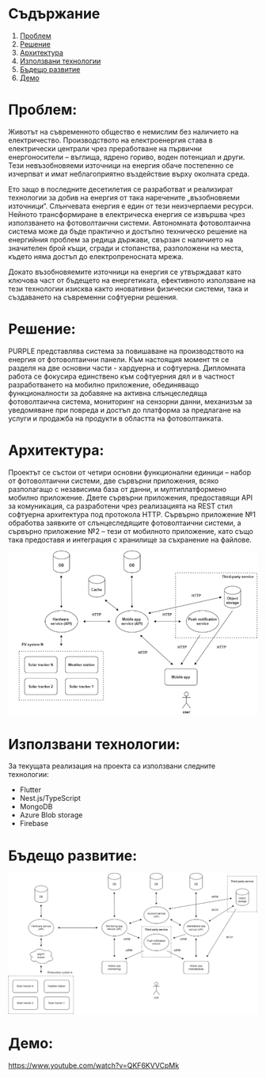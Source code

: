 # Съдържание

1. [Проблем](#проблем)
2. [Решение](#решение)
3. [Архитектура](#архитектура)
4. [Използвани технологии](#използвани-технологии)
5. [Бъдещо развитие](#бъдещо-развитие)
6. [Демо](#демо)

# Проблем:

Животът на съвременното общество е немислим без наличието на електричество. Производството на електроенергия става в електрически централи чрез преработване на първични енергоносители – въглища, ядрено гориво, воден потенциал и други. Тези невъзобновяеми източници на енергия обаче постепенно се изчерпват и имат неблагоприятно въздействие върху околната среда.

Ето защо в последните десетилетия се разработват и реализират технологии за добив на енергия от така наречените „възобновяеми източници“. Слънчевата енергия е един от тези неизчерпаеми ресурси. Нейното трансформиране в електрическа енергия се извършва чрез използването на фотоволтаични системи. Автономната фотоволтаична система може да бъде практично и достъпно техническо решение на енергийния проблем за редица държави, свързан с наличието на значителен брой къщи, сгради и стопанства, разположени на места, където няма достъп до електропреносната мрежа.

Докато възобновяемите източници на енергия се утвърждават като ключова част от бъдещето на енергетиката, ефективното използване на тези технологии изисква както иновативни физически системи, така и създаването на съвременни софтуерни решения.

# Решение:

PURPLE представлява система за повишаване на производството на енергия от фотоволтаични панели. Към настоящия момент тя се разделя на две основни части - хардуерна и софтуерна. Дипломната работа се фокусира единствено към софтуерния дял и в частност разработването на мобилно приложение, обединяващо функционалности за добавяне на активна слънцеследяща фотоволтаична система, мониторинг на сензорни данни, механизъм за уведомяване при повреда и достъп до платформа за предлагане на услуги и продажба на продукти в областта на фотоволтаиката.

# Архитектура:

Проектът се състои от четири основни функционални единици – набор от фотоволтаични системи, две сървърни приложения, всяко разполагащо с независима база от данни, и мултиплатформено мобилно приложение. Двете сървърни приложения, предоставящи API за комуникация, са разработени чрез реализацията на REST стил софтуерна архитектура под протокола HTTP. Сървърно приложение №1 обработва заявките от слънцеследящите фотоволтаични системи, а сървърно приложение №2 – тези от мобилното приложение, като също така предоставя и интеграция с хранилище за съхранение на файлове.

![Архитектурна схема](assets/architecture_diagram_new.png)

# Използвани технологии:

За текущата реализация на проекта са използвани следните технологии:
- Flutter
- Nest.js/TypeScript
- MongoDB
- Azure Blob storage
- Firebase

# Бъдещо развитие:

![План за бъдещо развитие](assets/future_development.png)

# Демо:

https://www.youtube.com/watch?v=QKF6KVVCpMk
